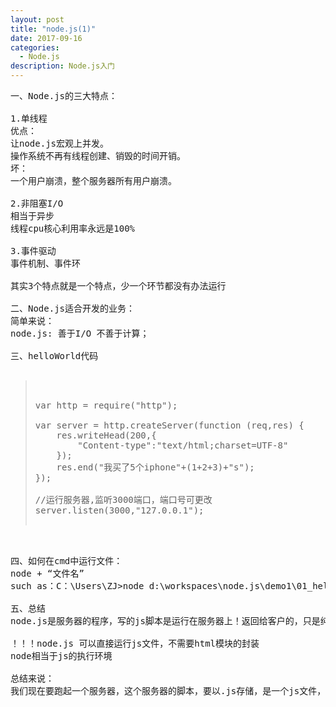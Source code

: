 ```yaml
---
layout: post
title: "node.js(1)"
date: 2017-09-16
categories:
  - Node.js
description: Node.js入门
---
```


<pre>
一、Node.js的三大特点：

1.单线程
优点：
让node.js宏观上并发。
操作系统不再有线程创建、销毁的时间开销。
坏：
一个用户崩溃，整个服务器所有用户崩溃。

2.非阻塞I/O
相当于异步
线程cpu核心利用率永远是100%

3.事件驱动
事件机制、事件环

其实3个特点就是一个特点，少一个环节都没有办法运行

二、Node.js适合开发的业务：
简单来说：
node.js: 善于I/O 不善于计算；

三、helloWorld代码

<blockquote>

var http = require("http");

var server = http.createServer(function (req,res) {
    res.writeHead(200,{
        "Content-type":"text/html;charset=UTF-8"
    });
    res.end("我买了5个iphone"+(1+2+3)+"s");
});

//运行服务器,监听3000端口，端口号可更改
server.listen(3000,"127.0.0.1");

</blockquote>

四、如何在cmd中运行文件：
node + “文件名”
such as：C：\Users\ZJ>node d:\workspaces\node.js\demo1\01_helloWorld.js

五、总结
node.js是服务器的程序，写的js脚本是运行在服务器上！返回给客户的，只是纯html语句（重点提醒）

！！！node.js 可以直接运行js文件，不需要html模块的封装
node相当于js的执行环境

总结来说：
我们现在要跑起一个服务器，这个服务器的脚本，要以.js存储，是一个js文件，用node命令运行这个js文件罢了。
</pre>
